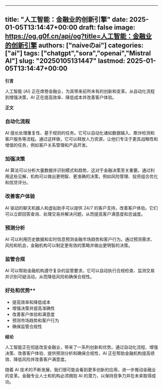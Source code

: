 
---
title: "人工智能：金融业的创新引擎"
date: 2025-01-05T13:14:47+00:00
draft: false
image: https://og.g0f.cn/api/og?title=人工智能：金融业的创新引擎
authors: ["naiveのai"]
categories: ["ai"]
tags: ["chatgpt","sora","openai","Mistral AI"]
slug: "20250105131447"
lastmod: 2025-01-05T13:14:47+00:00
---
**引言**

人工智能 (AI) 正在席卷金融业，为其带来前所未有的创新和变革。从自动化流程到增强决策，AI 正在提高效率、降低成本并改善客户体验。

**正文**

### 自动化流程

AI 擅长处理重复性、基于规则的任务。它可以自动化诸如数据输入、欺诈检测和客户服务等流程。通过这样做，它可以释放人力资源，让他们专注于更具战略性和增值的任务，例如客户关系管理和产品开发。

### 加强决策

AI 算法可以分析大量数据并识别模式和趋势，这对于金融决策至关重要。通过利用这些见解，机构可以做出更明智、更准确的决策，例如风险管理、投资组合优化和信贷评分。

### 改善客户体验

AI 驱动的聊天机器人和虚拟助手可以提供 24/7 的客户支持，改善客户体验。它们可以立即回答查询、处理交易并解决问题，从而提高客户满意度和忠诚度。

### 预测分析

AI 可以利用历史数据和实时信息预测金融市场趋势和客户行为。通过预测需求、风险和机会，金融机构可以制定更有效的策略并做出更明智的决策。

### 监管合规

AI 可以帮助金融机构遵守复杂的监管要求。它可以自动执行合规检查、监测交易并识别可疑活动，从而降低风险和确保合规性。

### 好处和优势**

* 提高效率和降低成本
* 增强决策并提高准确性
* 改善客户体验和满意度
* 预测市场趋势和客户行为
* 确保监管合规性

**结论**

人工智能正在彻底改变金融业，带来了一系列创新和优势。通过自动化流程、增强决策、改善客户体验、提供预测分析和确保合规性，AI 正在帮助金融机构提高绩效、降低风险并改善客户满意度。

随着 AI 技术的不断发展，我们很可能会看到更多创新的应用，进一步推动金融业的变革。金融专业人士和机构必须拥抱 AI 的潜力，以保持竞争力并在未来取得成功。